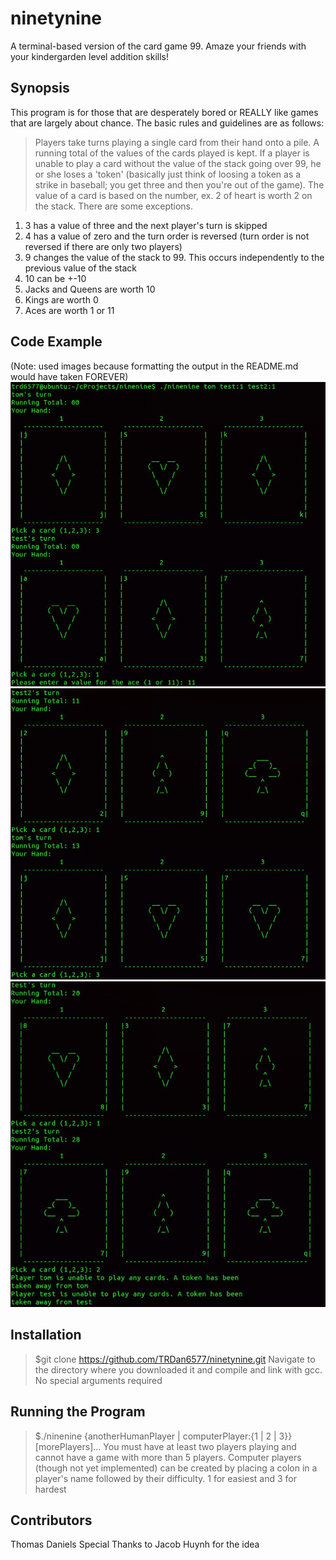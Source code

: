 # ninetynine
A terminal-based version of the card game 99. Amaze your friends with your kindergarden level addition skills!

## Synopsis
This program is for those that are desperately bored or REALLY like games that are largely about chance. The
basic rules and guidelines are as follows:
>Players take turns playing a single card from their hand onto a pile. A running total of the values of the cards
played is kept. If a player is unable to play a card without the value of the stack going over 99, he or she loses
a 'token' (basically just think of loosing a token as a strike in baseball; you get three and then you're out of
the game). The value of a card is based on the number, ex. 2 of heart is worth 2 on the stack. There are some 
exceptions. 

1. 3 has a value of three and the next player's turn is skipped
2. 4 has a value of zero and the turn order is reversed (turn order is not reversed if there are only two players)
3. 9 changes the value of the stack to 99. This occurs independently to the previous value of the stack
4. 10 can be +-10
5. Jacks and Queens are worth 10
6. Kings are worth 0
7. Aces are worth 1 or 11

## Code Example
(Note: used images because formatting the output in the README.md would have taken FOREVER)
![alt tag](https://raw.githubusercontent.com/TRDan6577/ninetynine/master/exampleOutput/gamePic1.JPG)
![alt tag](https://raw.githubusercontent.com/TRDan6577/ninetynine/master/exampleOutput/gamePic2.JPG)
![alt tag](https://raw.githubusercontent.com/TRDan6577/ninetynine/master/exampleOutput/gamePic3.JPG)

## Installation
> $git clone https://github.com/TRDan6577/ninetynine.git
Navigate to the directory where you downloaded it and compile and link with gcc. No special arguments required

## Running the Program
> $./ninenine <yourPlayerName> {anotherHumanPlayer | computerPlayer:{1 | 2 | 3}} [morePlayers]...
You must have at least two players playing and cannot have a game with more than 5 players. Computer players
(though not yet implemented) can be created by placing a colon in a player's name followed by their difficulty.
1 for easiest and 3 for hardest

## Contributors
Thomas Daniels
Special Thanks to Jacob Huynh for the idea
